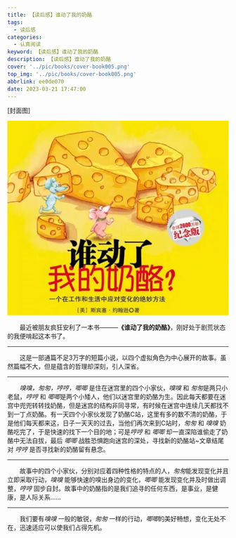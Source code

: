 ```yaml
---
title: 【读后感】谁动了我的奶酪
tags:
  - 读后感
categories:
  - 认真阅读
keyword: 【读后感】谁动了我的奶酪
description: 【读后感】谁动了我的奶酪
cover: '../pic/books/cover-book005.png'
top_img: '../pic/books/cover-book005.png'
abbrlink: ee0de070
date: 2023-03-21 17:47:00
---
```


[封面图]

![封面图](../pic/books/cover-book005.png)

<p style="text-indent:2em;">最近被朋友疯狂安利了一本书———<b>《谁动了我的奶酪》</b>，刚好处于剧荒状态的我便啃起这本书了。</p>

---

<p style="text-indent:2em;">这是一部通篇不足3万字的短篇小说，以四个虚拟角色为中心展开的故事。虽然篇幅不大，但是蕴含的哲理却深刻，引人深省。</p>

---

<p style="text-indent:2em;"><i>嗅嗅，匆匆，哼哼，唧唧</i> 是住在迷宫里的四个小家伙，<i>嗅嗅</i> 和 <i>匆匆</i>是两只小老鼠，<i>哼哼</i> 和 <i>唧唧</i >是两个小矮人，他们以迷宫里的奶酪为生。因此每天都要在迷宫中兜兜转转找奶酪，但是迷宫的结构非同寻常，有时候在迷宫中连续几天都找不到一丁点奶酪。有一天四个小家伙发现了奶酪C站，这里有多的数不清的奶酪，于是他们每天都来这，日子一天天的过去，当他们再次来到C站时，<i>匆匆</i> 和 <i>嗅嗅</i> 奶酪吃完了，于是快速的找下一个目的地；可是<i>哼哼</i> 和 <i>唧唧</i> 却一直深陷谁偷走了奶酪中无法自拔，最后 <i>唧唧</i> 战胜恐惧跑向迷宫的深处，寻找新的奶酪站~文章结尾对 <i>哼哼</i> 是否寻找新的奶酪留有悬念。</p>

---

<p style="text-indent:2em;">故事中的四个小家伙，分别对应着四种性格的特点的人，<i>匆匆</i>能发现变化并且立即采取行动，<i>嗅嗅</i> 能够快速的嗅出身边的变化，<i>唧唧</i> 能发现变化并及时做出调整，<i>哼哼</i> 固步自封。故事中的奶酪指的是我们追寻的任何东西，是事业，是健康，是人际关系……</p>

---

<p style="text-indent:2em;">我们要有<i>嗅嗅</i> 一般的敏锐，<i>匆匆</i> 一样的行动，<i>唧唧</i>的美好畅想，变化无处不在，迅速适应可以使我们占得先机。</p>